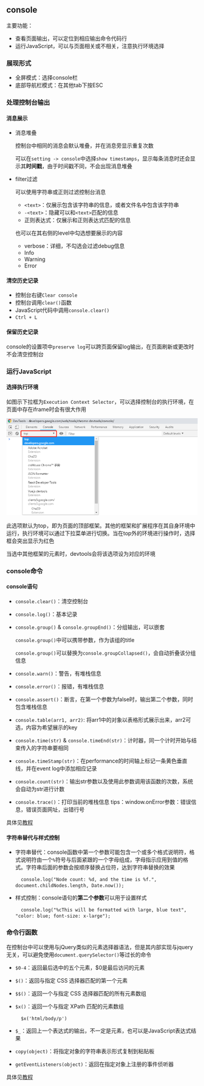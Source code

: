 ## console

主要功能：

* 查看页面输出，可以定位到相应输出命令代码行
* 运行JavaScript，可以与页面相关或不相关，注意执行环境选择

### 展现形式

* 全屏模式：选择console栏
* 底部导航栏模式：在其他tab下按ESC

### 处理控制台输出

#### 消息展示

* 消息堆叠

	控制台中相同的消息会默认堆叠，并在消息旁显示重复次数

	可以在`setting -> console`中选择`show timestamps`，显示每条消息时还会显示其**时间戳**，由于时间戳不同，不会出现消息堆叠

* filter过滤

	可以使用字符串或正则过滤控制台消息
	+ `<text>`：仅展示包含该字符串的信息，或者文件名中包含该字符串
	+ `-<text>`：隐藏可以和`<text>`匹配的信息
	+ 正则表达式：仅展示和正则表达式匹配的信息

	也可以在其右侧的level中勾选想要展示的内容
	+ verbose：详细，不勾选会过滤debug信息
	+ Info
	+ Warning
	+ Error

#### 清空历史记录

* 控制台右键`Clear console`
* 控制台调用`clear()`函数
* JavaScript代码中调用`console.clear()`
* `Ctrl + L`

#### 保留历史记录

console的设置项中`preserve log`可以跨页面保留log输出，在页面刷新或更改时不会清空控制台

### 运行JavaScript

#### 选择执行环境

如图示下拉框为`Execution Context Selector`，可以选择控制台的执行环境，在页面中存在iframe时会有很大作用

![Execution Context Selector](../img/chrome-devtools/console-context.png)

此选项默认为top，即为页面的顶部框架。其他的框架和扩展程序在其自身环境中运行，执行环境可以通过下拉菜单进行切换。当在top外的环境进行操作时，选择框会突出显示为红色

当选中其他框架的元素时，devtools会将该选项设为对应的环境

### console命令

#### console语句

* `console.clear()`：清空控制台
* `console.log()`：基本记录
* `console.group()` & `console.groupEnd()`：分组输出，可以嵌套

	`console.group()`中可以携带参数，作为该组的title

	`console.group()`可以替换为`console.groupCollapsed()`，会自动折叠该分组信息

* `console.warn()`：警告，有堆栈信息
* `console.error()`：报错，有堆栈信息
* `console.assert()`：断言，在第一个参数为false时，输出第二个参数，同时包含堆栈信息
* `console.table(arr1, arr2)`: 将arr1中的对象以表格形式展示出来，arr2可选，内容为希望展示的key
* `console.time(str)` & `console.timeEnd(str)`：计时器，同一个计时开始与结束传入的字符串要相同
* `console.timeStamp(str)`：在performance的时间轴上标记一条黄色垂直线，并在event log中添加相应记录
* `console.count(str)`：输出str参数以及使用此参数调用该函数的次数，系统会自动为str进行计数
* `console.trace()`：打印当前的堆栈信息
	tips：window.onError参数：错误信息，错误页面网址，出错行号

具体见[教程](https://developers.google.com/web/tools/chrome-devtools/console/console-reference)

#### 字符串替代与样式控制

* 字符串替代：console函数中第一个参数可能包含一个或多个格式说明符，格式说明符由一个`%`符号与后面紧跟的一个字母组成，字母指示应用到值的格式。字符串后面的参数会按顺序替换占位符，达到字符串替换的效果

		console.log("Node count: %d, and the time is %f.", document.childNodes.length, Date.now());

* 样式控制：console语句的**第二个参数**可以用于设置样式

		console.log("%cThis will be formatted with large, blue text", "color: blue; font-size: x-large");

### 命令行函数

在控制台中可以使用与jQuery类似的元素选择器语法，但是其内部实现与jquery无关，可以避免使用`document.querySelector()`等过长的命令

* `$0-4`：返回最后选中的五个元素，$0是最后访问的元素
* `$()`：返回与指定 CSS 选择器匹配的第一个元素
* `$$()`：返回一个与指定 CSS 选择器匹配的所有元素数组
* `$x()`：返回一个与指定 XPath 匹配的元素数组

		$x('html/body/p')

* `$_`：返回上一个表达式的输出，不一定是元素，也可以是JavaScript表达式结果
* `copy(object)`：将指定对象的字符串表示形式复制到粘贴板
* `getEventListeners(object)`：返回在指定对象上注册的事件侦听器

具体见[教程](https://developers.google.com/web/tools/chrome-devtools/console/command-line-reference)

